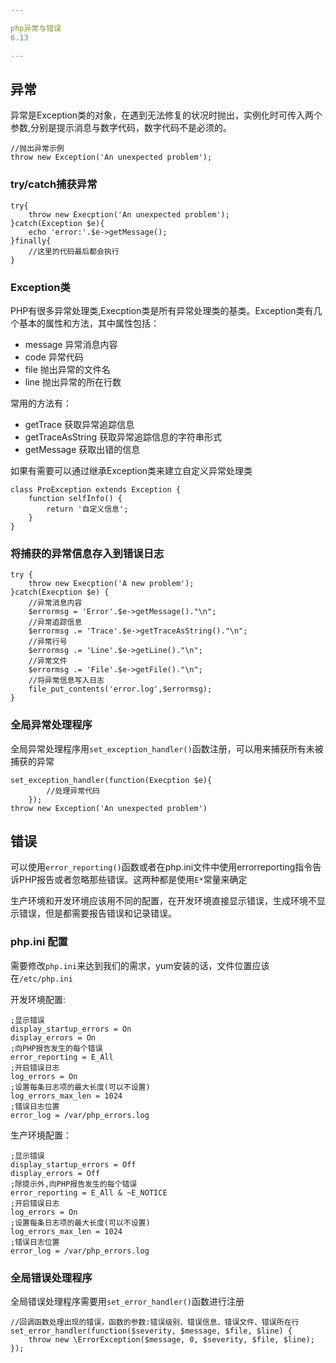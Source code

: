 ```yaml
---

php异常与错误
6.13

---
```


## 异常

异常是Exception类的对象，在遇到无法修复的状况时抛出，实例化时可传入两个参数,分别是提示消息与数字代码，数字代码不是必须的。

```
//抛出异常示例
throw new Exception('An unexpected problem');
```

### try/catch捕获异常

```
try{
	throw new Execption('An unexpected problem');
}catch(Exception $e){
	echo 'error:'.$e->getMessage();
}finally{
	//这里的代码最后都会执行
}
```

### Exception类

PHP有很多异常处理类,Execption类是所有异常处理类的基类。Exception类有几个基本的属性和方法，其中属性包括：

- message 异常消息内容
- code 异常代码
- file 抛出异常的文件名
- line 抛出异常的所在行数

常用的方法有：

- getTrace 获取异常追踪信息
- getTraceAsString 获取异常追踪信息的字符串形式
- getMessage 获取出错的信息

如果有需要可以通过继承Exception类来建立自定义异常处理类

```
class ProException extends Exception {
	function selfInfo() {
		return '自定义信息';
	}
}
```

### 将捕获的异常信息存入到错误日志

```
try {
	throw new Execption('A new problem');
}catch(Execption $e) {
	//异常消息内容
	$errormsg = 'Error'.$e->getMessage()."\n";
	//异常追踪信息
	$errormsg .= 'Trace'.$e->getTraceAsString()."\n";
	//异常行号
	$errormsg .= 'Line'.$e->getLine()."\n";
	//异常文件
	$errormsg .= 'File'.$e->getFile()."\n";
	//将异常信息写入日志
	file_put_contents('error.log',$errormsg);
}
```

### 全局异常处理程序

全局异常处理程序用`set_exception_handler()`函数注册，可以用来捕获所有未被捕获的异常

```
set_exception_handler(function(Execption $e){
		//处理异常代码
	});
throw new Exception('An unexpected problem')
```

## 错误

可以使用`error_reporting()`函数或者在php.ini文件中使用errorreporting指令告诉PHP报告或者忽略那些错误。这两种都是使用`E*`常量来确定

生产环境和开发环境应该用不同的配置，在开发环境直接显示错误，生成环境不显示错误，但是都需要报告错误和记录错误。

### php.ini 配置 

需要修改`php.ini`来达到我们的需求，yum安装的话，文件位置应该在`/etc/php.ini`

开发环境配置:

```
;显示错误
display_startup_errors = On
display_errors = On
;向PHP报告发生的每个错误
error_reporting = E_All
;开启错误日志
log_errors = On
;设置每条日志项的最大长度(可以不设置)
log_errors_max_len = 1024
;错误日志位置
error_log = /var/php_errors.log
```

生产环境配置：

```
;显示错误
display_startup_errors = Off
display_errors = Off 
;除提示外,向PHP报告发生的每个错误
error_reporting = E_All & ~E_NOTICE
;开启错误日志
log_errors = On
;设置每条日志项的最大长度(可以不设置)
log_errors_max_len = 1024
;错误日志位置
error_log = /var/php_errors.log
```

### 全局错误处理程序

全局错误处理程序需要用`set_error_handler()`函数进行注册

```
//回调函数处理出现的错误，函数的参数:错误级别、错误信息、错误文件、错误所在行
set_error_handler(function($severity, $message, $file, $line) {
	throw new \ErrorException($message, 0, $severity, $file, $line);
});
```
